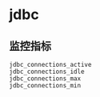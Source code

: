 # jdbc

## 监控指标
```text
jdbc_connections_active
jdbc_connections_idle
jdbc_connections_max
jdbc_connections_min
```